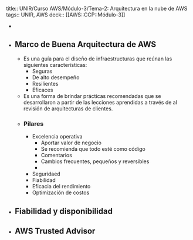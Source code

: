 title:: UNIR/Curso AWS/Módulo-3/Tema-2: Arquitectura en la nube de AWS
tags:: UNIR, AWS
deck:: [[AWS::CCP::Módulo-3]]

-
- ## Marco de Buena Arquitectura de AWS
	- Es una guía para el diseño de infraestructuras que reúnan las siguientes características:
		- Seguras
		- De alto desempeño
		- Resilientes
		- Eficaces
	- Es una forma de brindar prácticas recomendadas que se desarrollaron a partir de las lecciones aprendidas a través de al revisión de arquitecturas de clientes.
	- ### Pilares
		- Excelencia operativa
			- Aportar valor de negocio
			- Se recomienda que todo esté como código
			- Comentarios
			- Cambios frecuentes, pequeños y reversibles
			-
		- Seguridaed
		- Fiabilidad
		- Eficacia del rendimiento
		- Optimización de costos
- ## Fiabilidad y disponibilidad
- ## AWS Trusted Advisor